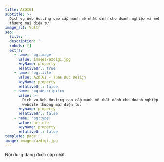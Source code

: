 ```yaml
---
title: AZDIGI
subtitle: >-
  Dịch vụ Web Hosting cao cấp mạnh mẽ nhất dành cho doanh nghiệp và website
  thương mại điện tử.
image_alt: Vultr
seo:
  title: ''
  description: ''
  robots: []
  extra:
    - name: 'og:image'
      value: images/azdigi.jpg
      keyName: property
      relativeUrl: true
    - name: 'og:title'
      value: AZDIGI - Tuan Duc Design
      keyName: property
      relativeUrl: false
    - name: 'og:description'
      value: >-
        Dịch vụ Web Hosting cao cấp mạnh mẽ nhất dành cho doanh nghiệp và
        website thương mại điện tử.
      keyName: property
      relativeUrl: false
    - name: 'og:type'
      value: article
      keyName: property
      relativeUrl: false
template: page
image: images/azdigi.jpg
---
```

Nội dung đang được cập nhật.
